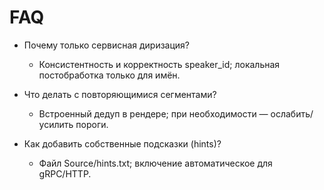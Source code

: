 # FAQ

- Почему только сервисная диризация?
  - Консистентность и корректность speaker_id; локальная постобработка только для имён.

- Что делать с повторяющимися сегментами?
  - Встроенный дедуп в рендере; при необходимости — ослабить/усилить пороги.

- Как добавить собственные подсказки (hints)?
  - Файл Source/hints.txt; включение автоматическое для gRPC/HTTP.
